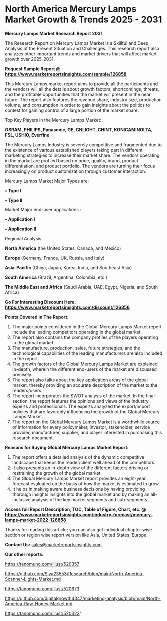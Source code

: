 # North America Mercury Lamps Market Growth & Trends 2025 - 2031

<strong>Mercury Lamps Market Research Report 2031</strong>

The Research Report on Mercury Lamps Market is a Skillful and Deep Analysis of the Present Situation and Challenges. This research report also analyzes other important trends and market drivers that will affect market growth over 2025-2031.

<strong>Request Sample Report @ <a href=https://www.marketreportsinsights.com/sample/126858>https://www.marketreportsinsights.com/sample/126858</a></strong>

This Mercury Lamps market report aims to provide all the participants and the vendors will all the details about growth factors, shortcomings, threats, and the profitable opportunities that the market will present in the near future. The report also features the revenue share, industry size, production volume, and consumption in order to gain insights about the politics to contest for gaining control of a large portion of the market share.

Top Key Players in the Mercury Lamps Market:

<strong>OSRAM, PHILIPS, Panasonic, GE, CNLIGHT, CHINT, KONICAMINOLTA, FSL, USHIO, Everfine</strong>

The Mercury Lamps Industry is severely competitive and fragmented due to the existence of various established players taking part in different marketing strategies to increase their market share. The vendors operating in the market are profiled based on price, quality, brand, product differentiation, and product portfolio. The vendors are turning their focus increasingly on product customization through customer interaction.

Mercury Lamps Market Major Types are:

<strong>• Type I

• Type II</strong>

Market Major end-user applications :

<strong>• Application I

• Application II</strong>

Regional Analysis

</u><strong><b>North America</b></strong> (the United States, Canada, and Mexico)

<strong><b>Europe </b></strong>(Germany, France, UK, Russia, and Italy)

<strong><b>Asia-Pacific</b></strong> (China, Japan, Korea, India, and Southeast Asia)

<strong><b>South America</b></strong> (Brazil, Argentina, Colombia, etc.)

<strong><b>The Middle East and Africa</b></strong> (Saudi Arabia, UAE, Egypt, Nigeria, and South Africa)

<strong>Go For Interesting Discount Here: <a href=https://www.marketreportsinsights.com/discount/126858>https://www.marketreportsinsights.com/discount/126858</a></strong>

<strong>Points Covered in The Report:</strong>
<ol>
  <li>The major points considered in the Global Mercury Lamps Market report include the leading competitors operating in the global market.</li>
  <li>The report also contains the company profiles of the players operating in the global market.</li>
  <li>The manufacture, production, sales, future strategies, and the technological capabilities of the leading manufacturers are also included in the report.</li>
  <li>The growth factors of the Global Mercury Lamps Market are explained in-depth, wherein the different end-users of the market are discussed precisely.</li>
  <li>The report also talks about the key application areas of the global market, thereby providing an accurate description of the market to the readers/users.</li>
  <li>The report incorporates the SWOT analysis of the market. In the final section, the report features the opinions and views of the industry experts and professionals. The experts analyzed the export/import policies that are favorably influencing the growth of the Global Mercury Lamps Market.</li>
  <li>The report on the Global Mercury Lamps Market is a worthwhile source of information for every policymaker, investor, stakeholder, service provider, manufacturer, supplier, and player interested in purchasing this research document.</li>
</ol>
<strong>Reasons for Buying Global Mercury Lamps Market Report:</strong>

<ol>
  <li>The report offers a detailed analysis of the dynamic competitive landscape that keeps the reader/client well ahead of the competitors.</li>
  <li>It also presents an in-depth view of the different factors driving or restraining the growth of the global market.</li>
  <li>The Global Mercury Lamps Market report provides an eight-year forecast evaluated on the basis of how the market is estimated to grow.</li>
  <li>It helps in making aware business decisions by having providing thorough insights insights into the global market and by making an all-inclusive analysis of the key market segments and sub-segments.</li>
</ol>
<strong>Access full Report Description, TOC, Table of Figure, Chart, etc. @ <a href=https://www.marketreportsinsights.com/industry-forecast/mercury-lamps-market-2022-126858>https://www.marketreportsinsights.com/industry-forecast/mercury-lamps-market-2022-126858</a></strong>


Thanks for reading this article; you can also get individual chapter wise section or region wise report version like Asia, United States, Europe.

<strong>Contact Us:</strong>
sales@marketreportsinsights.com

<strong>Our other reports:</strong>

<a href=https://tanomuno.com/illust/520357>https://tanomuno.com/illust/520357</a>

<a href=https://github.com/Siya23553/Research/blob/main/North-America-Scanner-Lights-Market.md>https://github.com/Siya23553/Research/blob/main/North-America-Scanner-Lights-Market.md</a>

<a href=https://tanomuno.com/illust/520673>https://tanomuno.com/illust/520673</a>

<a href=https://github.com/digitalgrowth4347/marketing-analysis/blob/main/North-America-Raw-Honey-Market.md>https://github.com/digitalgrowth4347/marketing-analysis/blob/main/North-America-Raw-Honey-Market.md</a>

<a href=https://tanomuno.com/illust/520323>https://tanomuno.com/illust/520323</a>"
